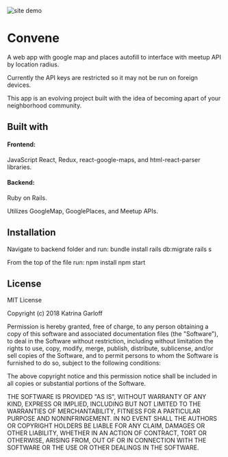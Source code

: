 

![site demo](https://thumbs.gfycat.com/FarawayNegativeHydatidtapeworm-size_restricted.gif)
# Convene
A web app with google map and places autofill to interface with meetup API by location radius.

Currently the API keys are restricted so it may not be run on foreign devices.

This app is an evolving project built with the idea of becoming apart of your neighborhood community.


## Built with
#### Frontend:
JavaScript React, Redux, react-google-maps, and html-react-parser libraries.

#### Backend:
Ruby on Rails.

Utilizes GoogleMap, GooglePlaces, and Meetup APIs.

## Installation
Navigate to backend folder and run:
bundle install
rails db:migrate
rails s

From the top of the file run:
npm install
npm start


## License 
MIT License

Copyright (c) 2018 Katrina Garloff

Permission is hereby granted, free of charge, to any person obtaining a copy
of this software and associated documentation files (the "Software"), to deal
in the Software without restriction, including without limitation the rights
to use, copy, modify, merge, publish, distribute, sublicense, and/or sell
copies of the Software, and to permit persons to whom the Software is
furnished to do so, subject to the following conditions:

The above copyright notice and this permission notice shall be included in all
copies or substantial portions of the Software.

THE SOFTWARE IS PROVIDED "AS IS", WITHOUT WARRANTY OF ANY KIND, EXPRESS OR
IMPLIED, INCLUDING BUT NOT LIMITED TO THE WARRANTIES OF MERCHANTABILITY,
FITNESS FOR A PARTICULAR PURPOSE AND NONINFRINGEMENT. IN NO EVENT SHALL THE
AUTHORS OR COPYRIGHT HOLDERS BE LIABLE FOR ANY CLAIM, DAMAGES OR OTHER
LIABILITY, WHETHER IN AN ACTION OF CONTRACT, TORT OR OTHERWISE, ARISING FROM,
OUT OF OR IN CONNECTION WITH THE SOFTWARE OR THE USE OR OTHER DEALINGS IN THE
SOFTWARE.
